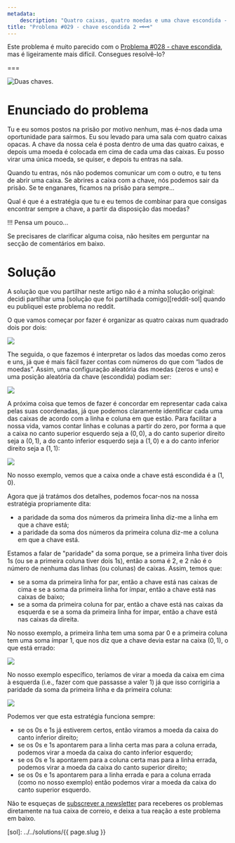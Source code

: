 ```yaml
---
metadata:
    description: "Quatro caixas, quatro moedas e uma chave escondida - será que a consegues encontrar?"
title: "Problema #029 - chave escondida 2 🗝️🗝️"
---
```


Este problema é muito parecido com o [Problema #028 - chave escondida][p28],
mas é ligeiramente mais difícil.
Consegues resolvê-lo?

===

![Duas chaves.](thumbnail.png "Fotografia original de Aneta Pawlik no site Unsplash.")


# Enunciado do problema

Tu e eu somos postos na prisão por motivo nenhum, mas é-nos dada uma oportunidade para
saírmos.
Eu sou levado para uma sala com quatro caixas opacas.
A chave da nossa cela é posta dentro de uma das quatro caixas, e depois uma moeda é
colocada em cima de cada uma das caixas.
Eu posso virar uma única moeda, se quiser, e depois tu entras na sala.

Quando tu entras, nós não podemos comunicar um com o outro, e tu tens de abrir uma
caixa.
Se abrires a caixa com a chave, nós podemos sair da prisão.
Se te enganares, ficamos na prisão para sempre...

Qual é que é a estratégia que tu e eu temos de combinar para que consigas encontrar
sempre a chave, a partir da disposição das moedas?

!!! Pensa um pouco...

Se precisares de clarificar alguma coisa, não hesites em perguntar na secção de comentários em baixo.


# Solução

A solução que vou partilhar neste artigo não é a minha solução original:
decidi partilhar uma [solução que foi partilhada comigo][reddit-sol]
quando eu publiquei este problema no reddit.

O que vamos começar por fazer é organizar as quatro caixas num quadrado dois por dois:

![](_boxes_1.png)

The seguida, o que fazemos é interpretar os lados das moedas como zeros e uns,
já que é mais fácil fazer contas com números do que com “lados de moedas”.
Assim, uma configuração aleatória das moedas (zeros e uns) e uma posição
aleatória da chave (escondida) podiam ser:

![](_boxes_2.png)

A próxima coisa que temos de fazer é concordar em representar cada caixa pelas
suas coordenadas, já que podemos claramente identificar cada uma das caixas
de acordo com a linha e coluna em que estão.
Para facilitar a nossa vida, vamos contar linhas e colunas a partir do zero,
por forma a que a caixa no canto superior esquerdo seja a $(0, 0)$, a do
canto superior direito seja a $(0, 1)$, a do canto inferior esquerdo seja a
$(1, 0)$ e a do canto inferior direito seja a $(1, 1)$:

![](_boxes_3.png)

No nosso exemplo, vemos que a caixa onde a chave está escondida é a $(1, 0)$.

Agora que já tratámos dos detalhes, podemos focar-nos na nossa estratégia propriamente
dita:

 - a paridade da soma dos números da primeira linha diz-me a linha em que a chave está;
 - a paridade da soma dos números da primeira coluna diz-me a coluna em que a chave está.

Estamos a falar de "paridade" da soma porque, se a primeira linha tiver dois $1$s
(ou se a primeira coluna tiver dois $1$s), então a soma é $2$, e $2$ não é o número
de nenhuma das linhas (ou colunas) de caixas.
Assim, temos que:

 - se a soma da primeira linha for par, então a chave está nas caixas de cima e
se a soma da primeira linha for ímpar, então a chave está nas caixas de baixo;
 - se a soma da primeira coluna for par, então a chave está nas caixas da esquerda
e se a soma da primeira linha for ímpar, então a chave está nas caixas da direita.

No nosso exemplo, a primeira linha tem uma soma par $0$ e a primeira coluna tem uma
soma ímpar $1$, que nos diz que a chave devia estar na caixa $(0, 1)$, o que está
errado:

![](_boxes_4.png)

No nosso exemplo específico, teríamos de virar a moeda da caixa em cima à esquerda
(i.e., fazer com que passasse a valer $1$) já que isso corrigiria a paridade da soma
da primeira linha e da primeira coluna:

![](_boxes_5.png)

Podemos ver que esta estratégia funciona sempre:

 - se os $0$s e $1$s já estiverem certos, então viramos a moeda da caixa do canto
inferior direito;
 - se os $0$s e $1$s apontarem para a linha certa mas para a coluna errada,
podemos virar a moeda da caixa do canto inferior esquerdo;
 - se os $0$s e $1$s apontarem para a coluna certa mas para a linha errada,
podemos virar a moeda da caixa do canto superior direito;
 - se os $0$s e $1$s apontarem para a linha errada e para a coluna errada
(como no nosso exemplo) então podemos virar a moeda da caixa do canto superior
esquerdo.


Não te esqueças de [subscrever a newsletter][subscribe] para receberes os problemas diretamente na tua caixa de correio,
e deixa a tua reação a este problema em baixo.

[p28]: /blog/problems/hidden-key
[subscribe]: https://mathspp.com/subscribe
[sol]: ../../solutions/{{ page.slug }}
